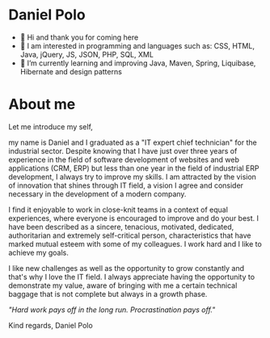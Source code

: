# Daniel Polo
- 👋 Hi and thank you for coming here
- 👀 I am interested in programming and languages such as: CSS, HTML, Java, jQuery, JS, JSON, PHP, SQL, XML
- 🌱 I’m currently learning and improving Java, Maven, Spring, Liquibase, Hibernate and design patterns

# About me
Let me introduce my self, 

my name is Daniel and I graduated as a "IT expert chief technician" for the industrial sector. Despite knowing that I have just over three years
of experience in the field of software development of websites and web applications (CRM, ERP) but less than one year in the field of industrial ERP development, I always
try to improve my skills. I am attracted by the vision of innovation that shines through IT field, a vision I agree and consider necessary in the development of a modern
company.

I find it enjoyable to work in close-knit teams in a context of equal experiences, where everyone is encouraged to improve and do your best. I have been described
as a sincere, tenacious, motivated, dedicated, authoritarian and extremely self-critical person, characteristics that have marked mutual esteem with some of my 
colleagues. I work hard and I like to achieve my goals.

I like new challenges as well as the opportunity to grow constantly and that's why I love the IT field. I always appreciate having the opportunity to demonstrate my
value, aware of bringing with me a certain technical baggage that is not complete but always in a growth phase.

*"Hard work pays off in the long run. Procrastination pays off."*

Kind regards, Daniel Polo
